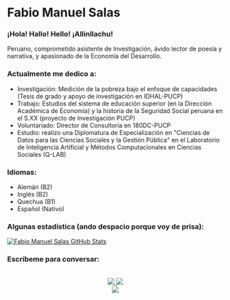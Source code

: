 # Fabio Manuel Salas
### ¡Hola! Hallo! Hello! ¡Allinllachu! 

Peruano, comprometido asistente de Investigación, ávido lector de poesía y narrativa, y apasionado de la Economía del Desarrollo. 

### Actualmente me dedico a:
* Investigación: Medición de la pobreza bajo el enfoque de capacidades (Tesis de grado y apoyo de investigación en IDHAL-PUCP)
* Trabajo: Estudios del sistema de educación superior (en la Dirección Académica de Economía) y la historia de la Seguridad Social peruana en el S.XX (proyecto de Investigación PUCP)
* Voluntariado: Director de Consultoría en 180DC-PUCP
* Estudio: realizo una Diplomatura de Especialización en "Ciencias de Datos para las Ciencias Sociales y la Gestión Pública" en el Laboratorio de Inteligencia Artificial y Métodos Computacionales en Ciencias Sociales (Q-LAB)

### Idiomas:
* Alemán (B2)
* Inglés (B2)
* Quechua (B1)
* Español (Nativo)

### Algunas estadística (ando despacio porque voy de prisa):
[![Fabio Manuel Salas GitHub Stats](https://github-readme-stats.vercel.app/api?username=Fabio-Salas&show_icons=true&count_private=true)](https://github.com/Fabio-Salas)

### Escríbeme para conversar:
  
  <!-- https://img.shields.io/badge/Linkedin-Parth Patel-blue&?style=social&logo=linkedin -->

  <!-- https://img.shields.io/badge/Github-Parth%20Patel-black&?style=social&logo=Github -->

  <!-- https://img.shields.io/badge/Facebook-Parth%20Patel-darkblue&?style=social&logo=Facebook -->

<p align="center">
  <br/>
  <a href="https://www.linkedin.com/in/fabio-manuel-salas-n%C3%BA%C3%B1ez-borja-170b72159/">
    <img src="https://img.shields.io/badge/LinkedIn-%230077B5.svg?&style=flat-square&logo=linkedin&logoColor=white">
  </a>
  
  <a href="https://github.com/Fabio-Salas">
    <img src="https://img.shields.io/badge/Github-%230A0A0A.svg?&style=flat-square&logo=Github&logoColor=white">  
  </a>


  <br/>
  <a href="https://www.facebook.com/fabio.salas.94/">
    <img src="https://img.shields.io/badge/Facebook-%231877F2.svg?&style=flat-square&logo=facebook&logoColor=white">  
  </a> 

</p>
</h1>

<div align = "center">

  
  
